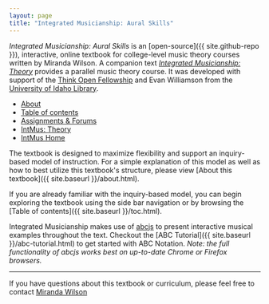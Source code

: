 ```yaml
---
layout: page
title: "Integrated Musicianship: Aural Skills"
---
```


*Integrated Musicianship: Aural Skills* is an [open-source]({{ site.github-repo }}), interactive, online textbook for college-level music theory courses written by Miranda Wilson.
A companion text [*Integrated Musicianship: Theory*](https://intmus.github.io/inttheory18-19/) provides a parallel music theory course.
It was developed with support of the [Think Open Fellowship](https://open.lib.uidaho.edu/) and Evan Williamson from the [University of Idaho Library](https://www.lib.uidaho.edu/). 

<ul class="index-buttons">
<li><a href="{{ '/about.html' | absolute_url }}">About</a></li>
<li><a href="{{ '/toc.html' | absolute_url }}">Table of contents</a></li>
<li><a href="{{ '/forum/index.html' | absolute_url }}">Assignments &amp; Forums</a></li>
<li><a href="https://intmus.github.io/inttheory18-19/">IntMus: Theory</a></li>
<li><a href="https://intmus.github.io/">IntMus Home</a></li>
</ul>

The textbook is designed to maximize flexibility and support an inquiry-based model of instruction. 
For a simple explanation of this model as well as how to best utilize this textbook's structure, please view [About this textbook]({{ site.baseurl }}/about.html).

If you are already familiar with the inquiry-based model, you can begin exploring the textbook using the side bar navigation or by browsing the [Table of contents]({{ site.baseurl }}/toc.html).

Integrated Musicianship makes use of [abcjs](https://github.com/paulrosen/abcjs) to present interactive musical examples throughout the text. 
Checkout the [ABC Tutorial]({{ site.baseurl }}/abc-tutorial.html) to get started with ABC Notation. *Note: the full functionality of abcjs works best on up-to-date Chrome or Firefox browsers.*

<hr>

If you have questions about this textbook or curriculum, please feel free to contact [Miranda Wilson](mailto:mirandaw@uidaho.edu)

